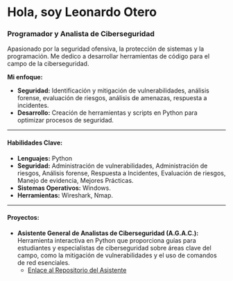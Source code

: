 # Hola, soy Leonardo Otero
### Programador y Analista de Ciberseguridad

Apasionado por la seguridad ofensiva, la protección de sistemas y la programación. Me dedico a desarrollar herramientas de código para el campo de la ciberseguridad.

**Mi enfoque:**
* **Seguridad:** Identificación y mitigación de vulnerabilidades, análisis forense, evaluación de riesgos, análisis de amenazas, respuesta a incidentes.
* **Desarrollo:** Creación de herramientas y scripts en Python para optimizar procesos de seguridad.


---

#### Habilidades Clave:

* **Lenguajes:** Python
* **Seguridad:** Administración de vulnerabilidades, Administración de riesgos, Análisis forense, Respuesta a Incidentes, Evaluación de riesgos, Manejo de evidencia, Mejores Prácticas.
* **Sistemas Operativos:** Windows.
* **Herramientas:** Wireshark, Nmap.

---

#### Proyectos:

* **Asistente General de Analistas de Ciberseguridad (A.G.A.C.):** Herramienta interactiva en Python que proporciona guías para estudiantes y especialistas de ciberseguridad sobre áreas clave del campo, como la mitigación de vulnerabilidades y el uso de comandos de red esenciales.
    * [Enlace al Repositorio del Asistente](https://github.com/leonardootero037/Asistente-soluciones-vulnerabilidades) 
